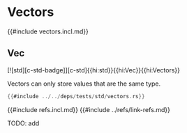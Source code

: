 # Vectors

{{#include vectors.incl.md}}

## Vec

[![std][c-std-badge]][c-std]{{hi:std}}{{hi:Vec}}{{hi:Vectors}}

Vectors can only store values that are the same type.

```rust
{{#include ../../deps/tests/std/vectors.rs}}
```

{{#include refs.incl.md}}
{{#include ../refs/link-refs.md}}

<div class="hidden">
TODO: add
</div>
